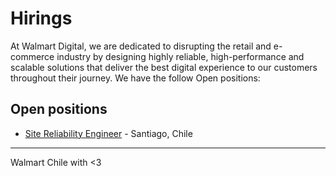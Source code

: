 # Hirings

At Walmart Digital, we are dedicated to disrupting the retail and e-commerce industry by designing highly reliable, high-performance and scalable solutions that deliver the best digital experience to our customers throughout their journey.
We have the follow Open positions:

## Open positions

* [Site Reliability Engineer](sre/site-reliability-engineer.md) -  Santiago, Chile 

---
Walmart Chile with <3

